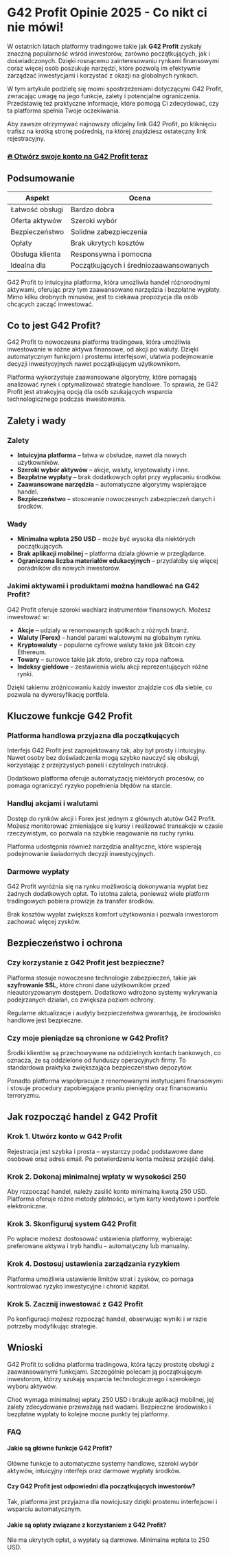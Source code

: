 # G42 Profit Opinie 2025 - Co nikt ci nie mówi!
 

W ostatnich latach platformy tradingowe takie jak **G42 Profit** zyskały znaczną popularność wśród inwestorów, zarówno początkujących, jak i doświadczonych. Dzięki rosnącemu zainteresowaniu rynkami finansowymi coraz więcej osób poszukuje narzędzi, które pozwolą im efektywnie zarządzać inwestycjami i korzystać z okazji na globalnych rynkach.

W tym artykule podzielę się moimi spostrzeżeniami dotyczącymi G42 Profit, zwracając uwagę na jego funkcje, zalety i potencjalne ograniczenia. Przedstawię też praktyczne informacje, które pomogą Ci zdecydować, czy ta platforma spełnia Twoje oczekiwania.

Aby zawsze otrzymywać najnowszy oficjalny link G42 Profit, po kliknięciu trafisz na krótką stronę pośrednią, na której znajdziesz ostateczny link rejestracyjny.

### [🔥 Otwórz swoje konto na G42 Profit teraz](https://github.com/Cindy74Torres/paper-reading/blob/main/63pl.md)
## Podsumowanie

| Aspekt               | Ocena                           |
|----------------------|--------------------------------|
| Łatwość obsługi      | Bardzo dobra                   |
| Oferta aktywów       | Szeroki wybór                  |
| Bezpieczeństwo       | Solidne zabezpieczenia         |
| Opłaty               | Brak ukrytych kosztów          |
| Obsługa klienta      | Responsywna i pomocna          |
| Idealna dla          | Początkujących i średniozaawansowanych |

G42 Profit to intuicyjna platforma, która umożliwia handel różnorodnymi aktywami, oferując przy tym zaawansowane narzędzia i bezpłatne wypłaty. Mimo kilku drobnych minusów, jest to ciekawa propozycja dla osób chcących zacząć inwestować.

## Co to jest G42 Profit?

G42 Profit to nowoczesna platforma tradingowa, która umożliwia inwestowanie w różne aktywa finansowe, od akcji po waluty. Dzięki automatycznym funkcjom i prostemu interfejsowi, ułatwia podejmowanie decyzji inwestycyjnych nawet początkującym użytkownikom.

Platforma wykorzystuje zaawansowane algorytmy, które pomagają analizować rynek i optymalizować strategie handlowe. To sprawia, że G42 Profit jest atrakcyjną opcją dla osób szukających wsparcia technologicznego podczas inwestowania.

## Zalety i wady

### Zalety

- **Intuicyjna platforma** – łatwa w obsłudze, nawet dla nowych użytkowników.
- **Szeroki wybór aktywów** – akcje, waluty, kryptowaluty i inne.
- **Bezpłatne wypłaty** – brak dodatkowych opłat przy wypłacaniu środków.
- **Zaawansowane narzędzia** – automatyczne algorytmy wspierające handel.
- **Bezpieczeństwo** – stosowanie nowoczesnych zabezpieczeń danych i środków.

### Wady

- **Minimalna wpłata 250 USD** – może być wysoka dla niektórych początkujących.
- **Brak aplikacji mobilnej** – platforma działa głównie w przeglądarce.
- **Ograniczona liczba materiałów edukacyjnych** – przydałoby się więcej poradników dla nowych inwestorów.

### Jakimi aktywami i produktami można handlować na G42 Profit?

G42 Profit oferuje szeroki wachlarz instrumentów finansowych. Możesz inwestować w:

- **Akcje** – udziały w renomowanych spółkach z różnych branż.
- **Waluty (Forex)** – handel parami walutowymi na globalnym rynku.
- **Kryptowaluty** – popularne cyfrowe waluty takie jak Bitcoin czy Ethereum.
- **Towary** – surowce takie jak złoto, srebro czy ropa naftowa.
- **Indeksy giełdowe** – zestawienia wielu akcji reprezentujących różne rynki.

Dzięki takiemu zróżnicowaniu każdy inwestor znajdzie coś dla siebie, co pozwala na dywersyfikację portfela.

## Kluczowe funkcje G42 Profit

### Platforma handlowa przyjazna dla początkujących

Interfejs G42 Profit jest zaprojektowany tak, aby był prosty i intuicyjny. Nawet osoby bez doświadczenia mogą szybko nauczyć się obsługi, korzystając z przejrzystych paneli i czytelnych instrukcji.

Dodatkowo platforma oferuje automatyzację niektórych procesów, co pomaga ograniczyć ryzyko popełnienia błędów na starcie.

### Handluj akcjami i walutami

Dostęp do rynków akcji i Forex jest jednym z głównych atutów G42 Profit. Możesz monitorować zmieniające się kursy i realizować transakcje w czasie rzeczywistym, co pozwala na szybkie reagowanie na ruchy rynku.

Platforma udostępnia również narzędzia analityczne, które wspierają podejmowanie świadomych decyzji inwestycyjnych.

### Darmowe wypłaty

G42 Profit wyróżnia się na rynku możliwością dokonywania wypłat bez żadnych dodatkowych opłat. To istotna zaleta, ponieważ wiele platform tradingowych pobiera prowizje za transfer środków.

Brak kosztów wypłat zwiększa komfort użytkowania i pozwala inwestorom zachować więcej zysków.

## Bezpieczeństwo i ochrona

### Czy korzystanie z G42 Profit jest bezpieczne?

Platforma stosuje nowoczesne technologie zabezpieczeń, takie jak **szyfrowanie SSL**, które chroni dane użytkowników przed nieautoryzowanym dostępem. Dodatkowo wdrożono systemy wykrywania podejrzanych działań, co zwiększa poziom ochrony.

Regularne aktualizacje i audyty bezpieczeństwa gwarantują, że środowisko handlowe jest bezpieczne.

### Czy moje pieniądze są chronione w G42 Profit?

Środki klientów są przechowywane na oddzielnych kontach bankowych, co oznacza, że są oddzielone od funduszy operacyjnych firmy. To standardowa praktyka zwiększająca bezpieczeństwo depozytów.

Ponadto platforma współpracuje z renomowanymi instytucjami finansowymi i stosuje procedury zapobiegające praniu pieniędzy oraz finansowaniu terroryzmu.

## Jak rozpocząć handel z G42 Profit

### Krok 1. Utwórz konto w G42 Profit

Rejestracja jest szybka i prosta – wystarczy podać podstawowe dane osobowe oraz adres email. Po potwierdzeniu konta możesz przejść dalej.

### Krok 2. Dokonaj minimalnej wpłaty w wysokości 250

Aby rozpocząć handel, należy zasilić konto minimalną kwotą 250 USD. Platforma oferuje różne metody płatności, w tym karty kredytowe i portfele elektroniczne.

### Krok 3. Skonfiguruj system G42 Profit

Po wpłacie możesz dostosować ustawienia platformy, wybierając preferowane aktywa i tryb handlu – automatyczny lub manualny.

### Krok 4. Dostosuj ustawienia zarządzania ryzykiem

Platforma umożliwia ustawienie limitów strat i zysków, co pomaga kontrolować ryzyko inwestycyjne i chronić kapitał.

### Krok 5. Zacznij inwestować z G42 Profit

Po konfiguracji możesz rozpocząć handel, obserwując wyniki i w razie potrzeby modyfikując strategie.

## Wnioski

G42 Profit to solidna platforma tradingowa, która łączy prostotę obsługi z zaawansowanymi funkcjami. Szczególnie polecam ją początkującym inwestorom, którzy szukają wsparcia technologicznego i szerokiego wyboru aktywów.

Choć wymaga minimalnej wpłaty 250 USD i brakuje aplikacji mobilnej, jej zalety zdecydowanie przeważają nad wadami. Bezpieczne środowisko i bezpłatne wypłaty to kolejne mocne punkty tej platformy.

### FAQ

#### Jakie są główne funkcje G42 Profit?

Główne funkcje to automatyczne systemy handlowe, szeroki wybór aktywów, intuicyjny interfejs oraz darmowe wypłaty środków.

#### Czy G42 Profit jest odpowiedni dla początkujących inwestorów?

Tak, platforma jest przyjazna dla nowicjuszy dzięki prostemu interfejsowi i wsparciu automatycznym.

#### Jakie są opłaty związane z korzystaniem z G42 Profit?

Nie ma ukrytych opłat, a wypłaty są darmowe. Minimalna wpłata to 250 USD.